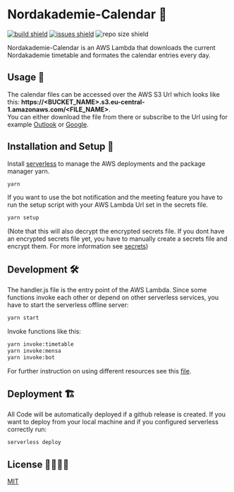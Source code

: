 # Nordakademie-Calendar 📆

[![build shield](https://img.shields.io/github/workflow/status/luismeyer/nordakademie-calendar/Deploy%20master/master)](https://github.com/luismeyer/nordakademie-calendar/actions)
[![issues shield](https://img.shields.io/github/issues/luismeyer/nordakademie-calendar)](https://github.com/luismeyer/nordakademie-calendar/issues)
![repo size shield](https://img.shields.io/github/repo-size/luismeyer/nordakademie-calendar)

Nordakademie-Calendar is an AWS Lambda that downloads the current Nordakademie timetable and formates the calendar entries every day.

## Usage 📄

The calendar files can be accessed over the AWS S3 Url which looks like this: **https://<BUCKET_NAME>.s3.eu-central-1.amazonaws.com/<FILE_NAME>**. <br/> You can either download the file from there or subscribe to the Url using for example [Outlook](https://support.microsoft.com/en-us/office/import-or-subscribe-to-a-calendar-in-outlook-on-the-web-503ffaf6-7b86-44fe-8dd6-8099d95f38df) or [Google](https://support.google.com/calendar/answer/37100).

## Installation and Setup 🏁

Install [serverless](https://serverless.com) to manage the AWS deployments
and the package manager yarn.

```bash
yarn
```

If you want to use the bot notification and the meeting feature you have to run the setup script with your AWS Lambda Url set in the secrets file.

```bash
yarn setup
```

(Note that this will also decrypt the encrypted secrets file. If you dont have an encrypted secrets file yet, you have to manually create a secrets file and encrypt them. For more information see [secrets](./secrets/readme.md))

## Development 🛠

The handler.js file is the entry point of the AWS Lambda. Since some functions invoke each other or depend on other serverless services, you have to start the serverless offline server:

```bash
yarn start
```

Invoke functions like this:

```bash
yarn invoke:timetable
yarn invoke:mensa
yarn invoke:bot
```

For further instruction on using different resources see this [file](resources/readme.md).

## Deployment 🏗

All Code will be automatically deployed if a github release is created.
If you want to deploy from your local machine and if you configured serverless correctly run:

```bash
serverless deploy
```

## License 👨‍⚖️👩‍⚖️

[MIT](https://choosealicense.com/licenses/mit/)
